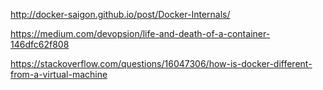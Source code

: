 http://docker-saigon.github.io/post/Docker-Internals/

https://medium.com/devopsion/life-and-death-of-a-container-146dfc62f808

https://stackoverflow.com/questions/16047306/how-is-docker-different-from-a-virtual-machine